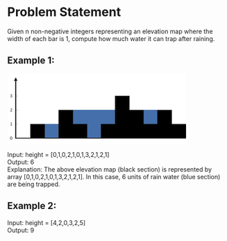 # Problem Statement

Given n non-negative integers representing an elevation map where the width of each bar is 1, compute how much water it can trap after raining.

## Example 1:
![Rainwater Trap](rainwatertrap.png)



Input: height = [0,1,0,2,1,0,1,3,2,1,2,1]  
Output: 6  
Explanation: The above elevation map (black section) is represented by array [0,1,0,2,1,0,1,3,2,1,2,1]. In this case, 6 units of rain water (blue section) are being trapped.



## Example 2:

Input: height = [4,2,0,3,2,5]  
Output: 9  
